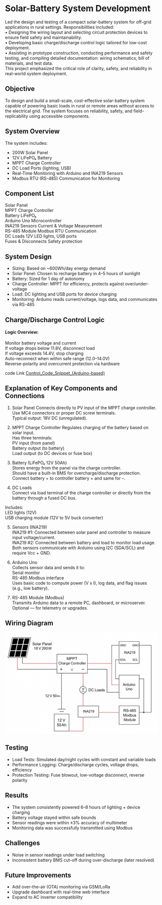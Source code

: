 # Solar-Battery System Development

Led the design and testing of a compact solar-battery system for off-grid applications in rural settings. Responsibilities included: <br>
•	Designing the wiring layout and selecting circuit protection devices to ensure field safety and maintainability. <br>
•	Developing basic charge/discharge control logic tailored for low-cost deployment. <br>
•	Assisting in prototype construction, conducting performance and safety testing, and compiling detailed documentation: wiring schematics, bill of materials, and test data. <br>
This project emphasized the critical role of clarity, safety, and reliability in real-world system deployment.

## Objective
To design and build a small-scale, cost-effective solar-battery system capable of powering basic loads in rural or remote areas without access to the electrical grid. The system focuses on reliability, safety, and field-replicability using accessible components.

## System Overview

The system includes:
- 200W Solar Panel
- 12V LiFePO₄ Battery
- MPPT Charge Controller
- DC Load Ports (lighting, USB)
- Real-Time Monitoring with Arduino and INA219 Sensors
- Modbus RTU (RS-485) Communication for Monitoring

## Component List

Solar Panel	 <br>
MPPT Charge Controller <br>
Battery LiFePO₄ <br>
Arduino Uno	Microcontroller <br>
INA219 Sensors	Current & Voltage Measurement <br>
RS-485 Module	Modbus RTU Communication <br>
DC Loads	12V LED lights, USB ports <br>
Fuses & Disconnects	Safety protection <br>

## System Design

- Sizing: Based on ~600Wh/day energy demand <br>
- Solar Panel: Chosen to recharge battery in 4–5 hours of sunlight <br>
- Battery: Sized for 1 day of autonomy <br>
- Charge Controller: MPPT for efficiency, protects against over/under-voltage <br>
- Load: DC lighting and USB ports for device charging <br>
- Monitoring: Arduino reads current/voltage, logs data, and communicates via RS-485

## Charge/Discharge Control Logic
#### Logic Overview:
Monitor battery voltage and current <br>
If voltage drops below 11.8V, disconnect load <br>
If voltage exceeds 14.4V, stop charging <br>
Auto-reconnect when within safe range (12.0–14.0V) <br>
Reverse-polarity and overcurrent protection via hardware <br>

code Link [Control_Code_Snippet_(Arduino-based)](https://github.com/tapashsutradhar/tapashsutradhar/blob/main/Projects/Solar-Battery%20System%20Development/Control_Code_Snippet_(Arduino-based).cpp)

## Explanation of Key Components and Connections

1. Solar Panel
Connects directly to PV input of the MPPT charge controller.  <br>
Use MC4 connectors or proper DC screw terminals. <br>
Typical output: 18V DC (unregulated).

2. MPPT Charge Controller
Regulates charging of the battery based on solar input. <br>
Has three terminals:  <br>
PV input (from panel) <br>
Battery output (to battery) <br>
Load output (to DC devices or fuse box) <br>

3. Battery (LiFePO₄ 12V 50Ah) <br>
Stores energy from the panel via the charge controller. <br>
Should have a built-in BMS for overcharge/discharge protection. <br>
Connect battery + to controller battery + and same for –. <br>

4. DC Loads <br>
Connect via load terminal of the charge controller or directly from the battery through a fused DC bus.

Includes: <br>
LED lights (12V) <br>
USB charging module (12V to 5V buck converter) <br>

5. Sensors (INA219) <br>
INA219 #1: Connected between solar panel and controller to measure input voltage/current. <br>
INA219 #2: Connected between battery and load to monitor load usage. <br>
Both sensors communicate with Arduino using I2C (SDA/SCL) and require Vcc + GND.

6. Arduino Uno <br>
Collects sensor data and sends it to: <br>
Serial monitor <br>
RS-485 Modbus interface <br>
Uses basic code to compute power (V x I), log data, and flag issues (e.g., low battery).

7. RS-485 Module (Modbus) <br>
Transmits Arduino data to a remote PC, dashboard, or microserver. <br>
Optional — for telemetry or upgrades.

## Wiring Diagram

![/Projects/Solar-Battery System Development/Schematic diagram Solar Project.png](https://github.com/tapashsutradhar/tapashsutradhar/blob/main/Projects/Solar-Battery%20System%20Development/Schematic%20diagram%20Solar%20Project.png)

## Testing

- Load Tests: Simulated day/night cycles with constant and variable loads
- Performance Logging: Charge/discharge cycles, voltage drops, efficiency
- Protection Testing: Fuse blowout, low-voltage disconnect, reverse polarity

## Results

- The system consistently powered 6–8 hours of lighting + device charging
- Battery voltage stayed within safe bounds
- Sensor readings were within ±3% accuracy of multimeter
- Monitoring data was successfully transmitted using Modbus
## Challenges
- Noise in sensor readings under load switching
- Inconsistent battery BMS cut-off during over-discharge (later resolved)

## Future Improvements
- Add over-the-air (OTA) monitoring via GSM/LoRa
- Upgrade dashboard with real-time web interface
- Expand to AC inverter compatibility
